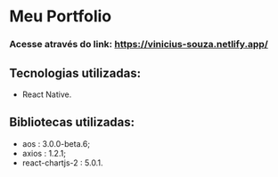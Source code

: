 # Meu Portfolio
### Acesse através do link: https://vinicius-souza.netlify.app/

## Tecnologias utilizadas:
 - React Native.

## Bibliotecas utilizadas:
 - aos : 3.0.0-beta.6;
 - axios : 1.2.1;
 - react-chartjs-2 : 5.0.1.


